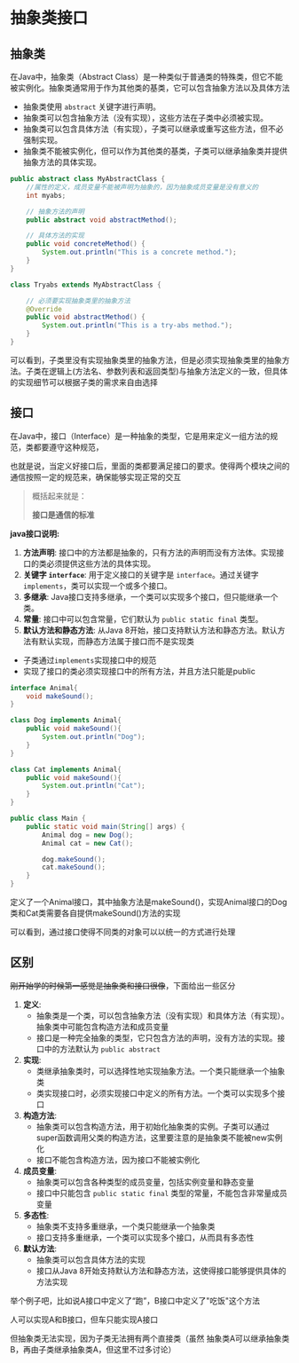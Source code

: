 # 抽象类接口



## 抽象类

在Java中，抽象类（Abstract Class）是一种类似于普通类的特殊类，但它不能被实例化。抽象类通常用于作为其他类的基类，它可以包含抽象方法以及具体方法



- 抽象类使用 `abstract` 关键字进行声明。
- 抽象类可以包含抽象方法（没有实现），这些方法在子类中必须被实现。
- 抽象类可以包含具体方法（有实现），子类可以继承或重写这些方法，但不必强制实现。
- 抽象类不能被实例化，但可以作为其他类的基类，子类可以继承抽象类并提供抽象方法的具体实现。



```java
public abstract class MyAbstractClass {
    //属性的定义，成员变量不能被声明为抽象的，因为抽象成员变量是没有意义的
    int myabs;

    // 抽象方法的声明
    public abstract void abstractMethod();

    // 具体方法的实现
    public void concreteMethod() {
        System.out.println("This is a concrete method.");
    }
}

class Tryabs extends MyAbstractClass {

    // 必须要实现抽象类里的抽象方法
    @Override
    public void abstractMethod() {
        System.out.println("This is a try-abs method.");
    }
}
```

可以看到，子类里没有实现抽象类里的抽象方法，但是必须实现抽象类里的抽象方法。子类在逻辑上(方法名、参数列表和返回类型)与抽象方法定义的一致，但具体的实现细节可以根据子类的需求来自由选择





## 接口



在Java中，接口（Interface）是一种抽象的类型，它是用来定义一组方法的规范，类都要遵守这种规范，

也就是说，当定义好接口后，里面的类都要满足接口的要求。使得两个模块之间的通信按照一定的规范来，确保能够实现正常的交互



> 概括起来就是：
>
> **接口是通信的标准**



**java接口说明:**

1. **方法声明**: 接口中的方法都是抽象的，只有方法的声明而没有方法体。实现接口的类必须提供这些方法的具体实现。
2. **关键字 `interface`**: 用于定义接口的关键字是 `interface`。通过关键字 `implements`，类可以实现一个或多个接口。
3. **多继承**: Java接口支持多继承，一个类可以实现多个接口，但只能继承一个类。
4. **常量**: 接口中可以包含常量，它们默认为 `public static final` 类型。
5. **默认方法和静态方法**: 从Java 8开始，接口支持默认方法和静态方法。默认方法有默认实现，而静态方法属于接口而不是实现类



- 子类通过`implements`实现接口中的规范
- 实现了接口的类必须实现接口中的所有方法，并且方法只能是public



```java
interface Animal{
    void makeSound();
}

class Dog implements Animal{
    public void makeSound(){
        System.out.println("Dog");
    }
}

class Cat implements Animal{
    public void makeSound(){
        System.out.println("Cat");
    }
}

public class Main {
    public static void main(String[] args) {
        Animal dog = new Dog();
        Animal cat = new Cat();

        dog.makeSound();
        cat.makeSound();
    }
}
```

定义了一个Animal接口，其中抽象方法是makeSound()，实现Animal接口的Dog类和Cat类需要各自提供makeSound()方法的实现

可以看到，通过接口使得不同类的对象可以以统一的方式进行处理



## 区别

~~刚开始学的时候第一感觉是抽象类和接口很像~~，下面给出一些区分



1. **定义**:
   - 抽象类是一个类，可以包含抽象方法（没有实现）和具体方法（有实现）。抽象类中可能包含构造方法和成员变量
   - 接口是一种完全抽象的类型，它只包含方法的声明，没有方法的实现。接口中的方法默认为 `public abstract`
2. **实现**:
   - 类继承抽象类时，可以选择性地实现抽象方法。一个类只能继承一个抽象类
   - 类实现接口时，必须实现接口中定义的所有方法。一个类可以实现多个接口
3. **构造方法**:
   - 抽象类可以包含构造方法，用于初始化抽象类的实例。子类可以通过super函数调用父类的构造方法，这里要注意的是抽象类不能被new实例化
   - 接口不能包含构造方法，因为接口不能被实例化
4. **成员变量**:
   - 抽象类可以包含各种类型的成员变量，包括实例变量和静态变量
   - 接口中只能包含 `public static final` 类型的常量，不能包含非常量成员变量
5. **多态性**:
   - 抽象类不支持多重继承，一个类只能继承一个抽象类
   - 接口支持多重继承，一个类可以实现多个接口，从而具有多态性
6. **默认方法**:
   - 抽象类可以包含具体方法的实现
   - 接口从Java 8开始支持默认方法和静态方法，这使得接口能够提供具体的方法实现



举个例子吧，比如说A接口中定义了“跑”，B接口中定义了"吃饭"这个方法

人可以实现A和B接口，但车只能实现A接口

但抽象类无法实现，因为子类无法拥有两个直接类（虽然 抽象类A可以继承抽象类B，再由子类继承抽象类A，但这里不过多讨论）

